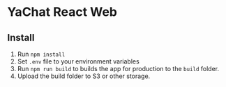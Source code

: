 # YaChat React Web

## Install

1. Run `npm install`
2. Set `.env` file to your environment variables
3. Run `npm run build` to builds the app for production to the `build` folder.
4. Upload the build folder to S3 or other storage.
